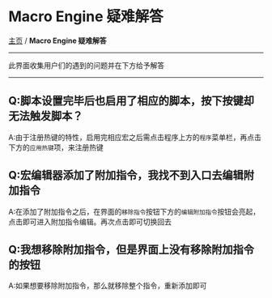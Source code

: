 # Macro Engine 疑难解答
[主页](/wiki/Home.md) / **Macro Engine 疑难解答**

---

此界面收集用户们的遇到的问题并在下方给予解答

---

## Q:脚本设置完毕后也启用了相应的脚本，按下按键却无法触发脚本？

A:由于注册热键的特性，启用完相应宏之后需点击程序上方的`程序`菜单栏，再点击下方的`应用热键`项，来注册热键


## Q:宏编辑器添加了附加指令，我找不到入口去编辑附加指令

A:在添加了附加指令之后，在界面的`移除指令`按钮下方的`编辑附加指令`按钮会亮起，点击即可进入附加指令编辑。再次点击即可切换回去


## Q:我想移除附加指令，但是界面上没有移除附加指令的按钮

A:如果想要移除附加指令，那么就移除整个指令，重新添加即可
